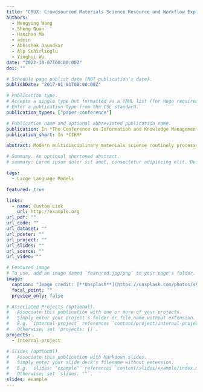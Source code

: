 ```yaml
---
title: "CRUX: Crowdsourced Materials Science Resource and Workflow Exploration"
authors:
  - Mengying Wang
  - Sheng Guan
  - Hanchao Ma
  - admin
  - Abhishek Daundkar
  - Alp Sehirlioglu
  - Yinghui Wu
date: "2022-10-07T00:00:00Z"
doi: ""

# Schedule page publish date (NOT publication's date).
publishDate: "2017-01-01T00:00:00Z"

# Publication type.
# Accepts a single type but formatted as a YAML list (for Hugo requirements).
# Enter a publication type from the CSL standard.
publication_types: ["paper-conference"]

# Publication name and optional abbreviated publication name.
publication: In *The Conference on Information and Knowledge Management*
publication_short: In *CIKM*

abstract: Modern multidisciplinary materials science routinely processes scientific workflows that integrate different data resources (e.g., X-ray data, scripts, analytical results). Most of such data resources are isolated in research labs, created ad-hocly, and remain underutilized. We demonstrate CRUX, a Crowdsourced platform for materials data ResoUrces and workflow eXploration. CRUX is empowered by coherent data-workflow modeling, knowledge-based resource assembly for workflow search, and data provenance to support workflow exploration. CRUX allows users to declare parameterized workflows as graph patterns, and automatically recommends crowdsourced resources with quality guarantees. We demonstrate the ease-of-use and the performance of CRUX with three categories of queries, data search, workflow recommendation, and resource exploration. We make case of CRUX for peak finding in X-ray Diffraction (XRD) data, a cornerstone task in materials research. We show that CRUX enables new interactive paradigms to explore and design workflows for data analysts in general.

# Summary. An optional shortened abstract.
# summary: Lorem ipsum dolor sit amet, consectetur adipiscing elit. Duis posuere tellus ac convallis placerat. Proin tincidunt magna sed ex sollicitudin condimentum.

tags:
  - Large Language Models

featured: true

links:
  - name: Custom Link
    url: http://example.org
url_pdf: ""
url_code: ""
url_dataset: ""
url_poster: ""
url_project: ""
url_slides: ""
url_source: ""
url_video: ""

# Featured image
# To use, add an image named `featured.jpg/png` to your page's folder.
image:
  caption: "Image credit: [**Unsplash**](https://unsplash.com/photos/s9CC2SKySJM)"
  focal_point: ""
  preview_only: false

# Associated Projects (optional).
#   Associate this publication with one or more of your projects.
#   Simply enter your project's folder or file name without extension.
#   E.g. `internal-project` references `content/project/internal-project/index.md`.
#   Otherwise, set `projects: []`.
projects:
  - internal-project

# Slides (optional).
#   Associate this publication with Markdown slides.
#   Simply enter your slide deck's filename without extension.
#   E.g. `slides: "example"` references `content/slides/example/index.md`.
#   Otherwise, set `slides: ""`.
slides: example
---
```


<!-- This work is driven by the results in my [previous paper](/publication/conference-paper/) on LLMs.

{{% callout note %}}
Create your slides in Markdown - click the _Slides_ button to check out the example.
{{% /callout %}}

Add the publication's **full text** or **supplementary notes** here. You can use rich formatting such as including [code, math, and images](https://docs.hugoblox.com/content/writing-markdown-latex/). -->
